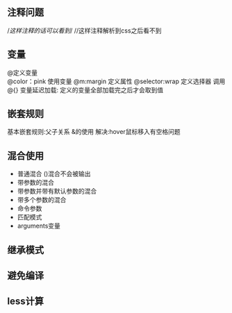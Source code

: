 
## 注释问题

/*这样注释的话可以看到*/
//这样注释解析到css之后看不到

## 变量
@定义变量  
@color：pink 使用变量
@m:margin  定义属性
@selector:wrap 定义选择器
调用  @{}
变量延迟加载:
定义的变量全部加载完之后才会取到值	

## 嵌套规则
基本嵌套规则:父子关系 
&的使用 解决:hover鼠标移入有空格问题

## 混合使用
- 普通混合 ()混合不会被输出
- 带参数的混合
- 带参数并带有默认参数的混合
- 带多个参数的混合
- 命令参数
- 匹配模式
- arguments变量

## 继承模式

## 避免编译

## less计算

